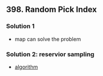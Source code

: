 ## 398. Random Pick Index

### Solution 1
- map can solve the problem

### Solution 2: reservior sampling
- [algorithm](https://www.jianshu.com/p/7a9ea6ece2af)
